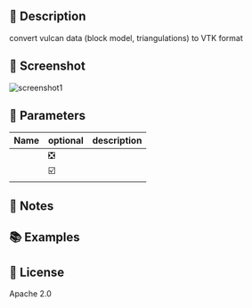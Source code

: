 ## 📌 Description
convert vulcan data (block model, triangulations) to VTK format
## 📸 Screenshot
![screenshot1](./assets/bm_to_vtk1.png)
## 📝 Parameters
Name|optional|description
---|---|------
||❎||
||☑️||
## 📓 Notes
## 📚 Examples
## 💎 License
Apache 2.0